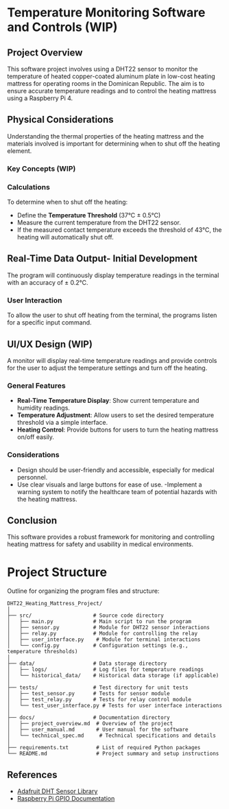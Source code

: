 # Temperature Monitoring Software and Controls (WIP)

## Project Overview
This software project involves using a DHT22 sensor to monitor the temperature of heated copper-coated aluminum plate in low-cost heating mattress for operating rooms in the Dominican Republic. The aim is to ensure accurate temperature readings and to control the heating mattress using a Raspberry Pi 4.

## Physical Considerations
Understanding the thermal properties of the heating mattress and the materials involved is important for determining when to shut off the heating element.

### Key Concepts (WIP)

### Calculations
To determine when to shut off the heating:
- Define the **Temperature Threshold** (37°C ± 0.5°C)
- Measure the current temperature from the DHT22 sensor.
- If the measured contact temperature exceeds the threshold of 43°C, the heating will automatically shut off.

## Real-Time Data Output- Initial Development
The program will continuously display temperature readings in the terminal with an accuracy of ± 0.2°C.

### User Interaction
To allow the user to shut off heating from the terminal, the programs listen for a specific input command.

## UI/UX Design (WIP)
A monitor will display real-time temperature readings and provide controls for the user to adjust the temperature settings and turn off the heating.

### General Features
- **Real-Time Temperature Display**: Show current temperature and humidity readings.
- **Temperature Adjustment**: Allow users to set the desired temperature threshold via a simple interface.
- **Heating Control**: Provide buttons for users to turn the heating mattress on/off easily.

### Considerations
- Design should be user-friendly and accessible, especially for medical personnel.
- Use clear visuals and large buttons for ease of use.
-Implement a warning system to notify the healthcare team of potential hazards with the heating mattress.

## Conclusion
This software provides a robust framework for monitoring and controlling heating mattress for safety and usability in medical environments.

# Project Structure
Outline for organizing the program files and structure:

```plaintext
DHT22_Heating_Mattress_Project/
│
├── src/                    # Source code directory
│   ├── main.py             # Main script to run the program
│   ├── sensor.py           # Module for DHT22 sensor interactions
│   ├── relay.py            # Module for controlling the relay
│   ├── user_interface.py    # Module for terminal interactions
│   └── config.py           # Configuration settings (e.g., temperature thresholds)
│
├── data/                   # Data storage directory
│   ├── logs/               # Log files for temperature readings
│   └── historical_data/    # Historical data storage (if applicable)
│
├── tests/                  # Test directory for unit tests
│   ├── test_sensor.py      # Tests for sensor module
│   ├── test_relay.py       # Tests for relay control module
│   └── test_user_interface.py # Tests for user interface interactions
│
├── docs/                   # Documentation directory
│   ├── project_overview.md  # Overview of the project
│   ├── user_manual.md       # User manual for the software
│   └── technical_spec.md     # Technical specifications and details
│
├── requirements.txt         # List of required Python packages
└── README.md                # Project summary and setup instructions
```

## References
- [Adafruit DHT Sensor Library](https://github.com/adafruit/Adafruit_Python_DHT)
- [Raspberry Pi GPIO Documentation](https://sourceforge.net/p/raspberry-gpio-python/wiki/Home/)